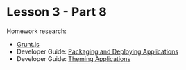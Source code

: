 # Lesson 3 - Part 8

Homework research:

   * [Grunt.js](https://gruntjs.com)
   * Developer Guide: [Packaging and Deploying Applications](https://docs.oracle.com/middleware/jet410/jet/developer/GUID-CEDCECA7-C814-4E73-A838-ECA0F0677ADB.htm#JETDG-GUID-CEDCECA7-C814-4E73-A838-ECA0F0677ADB)
   * Developer Guide: [Theming Applications](https://docs.oracle.com/middleware/jet410/jet/developer/GUID-0329F030-A317-42FC-8C1E-A0A82F5AF6AE.htm#JETDG268)
